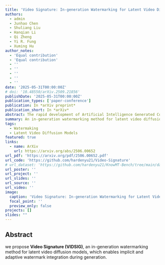 ```yaml
---
title: 'Video Signature: In-generation Watermarking for Latent Video Diffusion Models'
authors:
  - admin
  - Junhao Chen
  - Shuliang Liu
  - Hanqian Li
  - Qi Zheng
  - Yi R. Fung
  - Xuming Hu
author_notes:
  - 'Equal contribution'
  - 'Equal contribution'
  - ''
  - ''
  - ''
  - ''
  - ''
date: '2025-05-31T00:00:00Z'
# doi: '10.48550/arXiv.2509.21856'
publishDate: '2025-05-31T00:00:00Z'
publication_types: ['paper-conference']
publication: In *arXiv preprint*
publication_short: In *arXiv*
abstract: The rapid development of Artificial Intelligence Generated Content (AIGC) has led to significant progress in video generation but also raises serious concerns about intellectual property protection and reliable content tracing. Watermarking is a widely adopted solution to this issue, but existing methods for video generation mainly follow a post-generation paradigm, which introduces additional computational overhead and often fails to effectively balance the trade-off between video quality and watermark extraction. To address these issues, we propose Video Signature (VIDSIG), an in-generation watermarking method for latent video diffusion models, which enables implicit and adaptive watermark integration during generation. Specifically, we achieve this by partially fine-tuning the latent decoder, where Perturbation-Aware Suppression (PAS) pre-identifies and freezes perceptually sensitive layers to preserve visual quality. Beyond spatial fidelity, we further enhance temporal consistency by introducing a lightweight Temporal Alignment module that guides the decoder to generate coherent frame sequences during fine-tuning. Experimental results show that VIDSIG achieves the best overall performance in watermark extraction, visual quality, and generation efficiency. It also demonstrates strong robustness against both spatial and temporal tampering, highlighting its practicality in real-world scenarios. Our code is available at https://github.com/hardenyu21/Video-Signature.
summary: An in-generation watermarking method for latent video diffusion models, which enables implicit and adaptive watermark integration during generation.
tags:
  - Watermaking
  - Latent Video Diffusion Models
featured: true
links:
  - name: ArXiv
    url: https://arxiv.org/abs/2506.00652
url_pdf: 'https://arxiv.org/pdf/2506.00652.pdf'
url_code: 'https://github.com/hardenyu21/Video-Signature'
# url_dataset: 'https://github.com/hardenyu21/KnowMT-Bench/tree/main/data'
url_poster: ''
url_project: ''
url_slides: ''
url_source: ''
url_video: ''
image:
  caption: 'Video Signature: In-generation Watermarking for Latent Video Diffusion Models'
  focal_point: ''
  preview_only: false
projects: []
slides: ""
---
```


## Abstract

we propose **Video Signature (VIDSIG)**, an in-generation watermarking method for latent video diffusion models, which enables implicit and adaptive watermark integration during generation.
